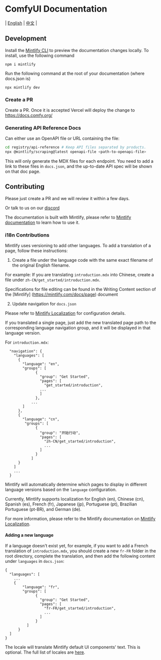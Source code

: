 # ComfyUI Documentation
| [English](./README.md) | [中文](./README.zh-CN.md) |

## Development

Install the [Mintlify CLI](https://www.npmjs.com/package/mintlify) to preview the documentation changes locally. To install, use the following command

```
npm i mintlify
```

Run the following command at the root of your documentation (where docs.json is)

```
npx mintlify dev
```

### Create a PR

Create a PR. Once it is accepted Vercel will deploy the change to https://docs.comfy.org/

### Generating API Reference Docs

Can either use an OpenAPI file or URL containing the file:

```bash
cd registry/api-reference # Keep API files separated by products.
npx @mintlify/scraping@latest openapi-file <path-to-openapi-file>
```

This will only generate the MDX files for each endpoint. You need to add a link to these files in `docs.json`, and the up-to-date API spec will be shown on that doc page.

## Contributing

Please just create a PR and we will review it within a few days.

Or talk to us on our [discord](https://discord.com/invite/comfyorg)

The documentation is built with Mintlify, please refer to [Mintlify documentation](https://mintlify.com/docs) to learn how to use it.

### i18n Contributions

Mintlify uses versioning to add other languages. To add a translation of a page, follow these instructions:

1. Create a file under the language code with the same exact filename of the original English filename.

For example: If you are translating `introduction.mdx` into Chinese, create a file under `zh-CN/get_started/introduction.mdx`. 

Specifications for file editing can be found in the Writing Content section of the [Mintlify] (https://mintlify.com/docs/page) document

2. Update navigation for `docs.json`

Please refer to [Mintlify Localization](https://mintlify.com/docs/navigation/localization) for configuration details.

If you translated a single page, just add the new translated page path to the corresponding language navigation group, and it will be displayed in that language version.

For `introduction.mdx`:

```
  "navigation": {
    "languages": [
      {
        "language": "en",
        "groups": [
              {
                "group": "Get Started",
                "pages": [
                  "get_started/introduction",
                ...
                ]
              },
            ...
        ]
      },
      {
        "language": "cn",
         "groups": [
              {
                "group": "开始行动",
                "pages": [
                  "zh-CN/get_started/introduction",
                  ...
                ]
              }
            ]
      }
    ]
    ...
  }
```

Mintlify will automatically determine which pages to display in different language versions based on the `language` configuration.

Currently, Mintlify supports localization for English (en), Chinese (cn), Spanish (es), French (fr), Japanese (jp), Portuguese (pt), Brazilian Portuguese (pt-BR), and German (de).

For more information, please refer to the Mintlify documentation on [Mintlify Localization](https://mintlify.com/docs/navigation/localization).

#### Adding a new language

If a language doesn't exist yet, for example, if you want to add a French translation of `introduction.mdx`, you should create a new `fr-FR` folder in the root directory, complete the translation, and then add the following content under `languages` in `docs.json`:

```
{
  "languages": [
    ...
    {
        "language": "fr",
        "groups": [
              {
                "group": "Get Started",
                "pages": [
                  "fr-FR/get_started/introduction",
                  ...
                ]
              }
          ]
      }
  ]
}
```

The locale will translate Mintlify default UI components' text. This is optional. The full list of locales are [here](https://mintlify.com/docs/settings/global#param-locale).
